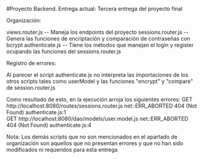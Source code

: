 #Proyecto Backend. Entrega actual: Tercera entrega del proyecto final

Organización:

views.router.js -- Maneja los endpoints del proyecto
sessions.router.js -- Genera las funciones de encriptación y comparación de contraseñas con bcrypt
authenticate.js -- Tiene los métodos que manejan el login y register ocupando las funciones del sessions.router.js


Registro de errores:

Al parecer el script authenticate.js no interpreta las importaciones de los otros scripts tales como userModel y las funciones "encrypt" y "compare" de session.router.js

Como resultado de esto, en la ejecución arroja los siguientes errores:
GET http://localhost:8080/routes/sessions.router.js net::ERR_ABORTED 404 (Not Found)    authenticate.js:1       
GET http://localhost:8080/dao/models/user.model.js net::ERR_ABORTED 404 (Not Found)     authenticate.js:4

Nota: Los demás scripts que no son mencionados en el apartado de organización son aquellos que no presentan errores y que no han sido modificados ni requeridos para esta entrega